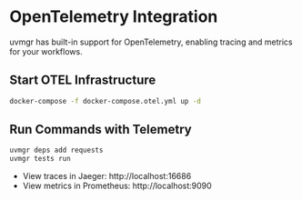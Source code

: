 # OpenTelemetry Integration

uvmgr has built-in support for OpenTelemetry, enabling tracing and metrics for your workflows.

## Start OTEL Infrastructure

```bash
docker-compose -f docker-compose.otel.yml up -d
```

## Run Commands with Telemetry

```bash
uvmgr deps add requests
uvmgr tests run
```

- View traces in Jaeger: http://localhost:16686
- View metrics in Prometheus: http://localhost:9090 